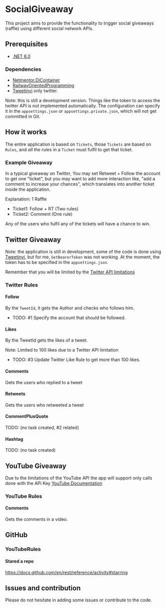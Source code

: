 # SocialGiveaway
This project aims to provide the functionality to trigger social giveaways (raffle) using different social network APIs.

## Prerequisites
- [.NET 6.0](https://dotnet.microsoft.com/download/dotnet/6.0)

### Dependencies
* [Netmentor.DiContainer](https://github.com/ElectNewt/Netmentor.DiContainer)
* [RailwayOrientedProgramming](https://github.com/ElectNewt/EjemploRop)
* [Tweetinvi](https://github.com/linvi/tweetinvi) only twitter.

Note: this is still a development version. Things like the token to access the twitter API is not implemented automatically.  The configuration can specify it in the `appsettings.json` or `appsettings.private.json`, which will not get committed in Git. 

## How it works
The entire application is based on `Tickets`, those `Tickets` are based on `Rules`, and *all the rules* in a `Ticket` must fulfil to get that ticket.

### Example Giveaway 
In a typical giveaway on Twitter, You may set Retweet + Follow the account to get one "ticket", but you may want to add more interaction like, "add a comment to increase your chances", which translates into another ticket inside the application.

Explanation:
1 Raffle
- Ticket1: Follow + RT (Two rules)
- Ticket2: Comment (One rule)

Any of the users who fulfil any of the tickets will have a chance to win.

## Twitter Giveaway
Note: the application is still in development, some of the code is done using [Tweetinvi](https://github.com/linvi/tweetinvi), but for me, `GetBearerToken` was not working. At the moment, the token has to be specified in the `appsettings.json`.


Remember that you will be limited by the [Twitter API limitations](https://developer.twitter.com/en/docs/twitter-api/rate-limits)

### Twitter Rules
#### Follow
By the `TweetId`, it gets the Author and checks who follows him.

- TODO: #1 Specify the account that should be followed.

#### Likes
By the TweetId gets the likes of a tweet.

Note: Limited to 100 likes due to a Twitter API limitation
- TODO: #3 Update Twitter Like Rule to get more than 100 likes.

#### Comments
Gets the users who replied to a tweet

#### Retweets
Gets the users who retweeted a tweet

#### CommentPlusQuote
TODO: (no task created, #2 related)

#### Hashtag
TODO: (no task created)


## YouTube Giveaway
Due to the limitations of the YouTube API  the app will support only calls done with the APi Key [YouTube Documentation](https://developers.google.com/youtube/v3/getting-started) 

### YouTube Rules
#### Comments
Gets the comments in a video.



## GitHub
### YouTubeRules
#### Stared a repo
https://docs.github.com/en/rest/reference/activity#starring



## Issues and contribution
Please do not hesitate in adding some issues or contribute to the code.
